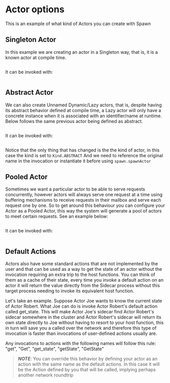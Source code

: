 # Actor options

This is an example of what kind of Actors you can create with Spawn

## Singleton Actor

In this example we are creating an actor in a Singleton way, that is, it is a known actor at compile time.

```java

```

It can be invoked with:

```java

```

## Abstract Actor

We can also create Unnamed Dynamic/Lazy actors, that is, despite having its abstract behavior defined at compile time, a Lazy actor will only have a concrete instance when it is associated with an identifier/name at runtime. Below follows the same previous actor being defined as abstract.

```java

```

It can be invoked with:

```java

```

Notice that the only thing that has changed is the the kind of actor, in this case the kind is set to `Kind.ABSTRACT`
And we need to reference the original name in the invocation or instantiate it before using `spawn.spawnActor`

## Pooled Actor

Sometimes we want a particular actor to be able to serve requests concurrently, 
however actors will always serve one request at a time using buffering mechanisms to receive requests in their mailbox 
and serve each request one by one. So to get around this behaviour you can configure your Actor as a Pooled Actor, 
this way the system will generate a pool of actors to meet certain requests. See an example below:

```java

```

It can be invoked with:

```java

```

## Default Actions

Actors also have some standard actions that are not implemented by the user and that can be used 
as a way to get the state of an actor without the invocation requiring an extra trip to the host functions. 
You can think of them as a cache of their state, every time you invoke a default action on an actor 
it will return the value directly from the Sidecar process without this target process needing 
to invoke its equivalent host function.

Let's take an example. Suppose Actor Joe wants to know the current state of Actor Robert. 
What Joe can do is invoke Actor Robert's default action called get_state. 
This will make Actor Joe's sidecar find Actor Robert's sidecar somewhere in the cluster and Actor Robert's sidecar will 
return its own state directly to Joe without having to resort to your host function, this in turn will save you a called 
over the network and therefore this type of invocation is faster than invocations of user-defined actions usually are.

Any invocations to actions with the following names will follow this rule: "get", "Get", "get_state", "getState", "GetState"

> **_NOTE_**: You can override this behavior by defining your actor as an action with the same name as the default actions. 
> In this case it will be the Action defined by you that will be called, implying perhaps another network roundtrip
